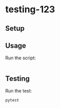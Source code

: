 # testing-123

## Setup



## Usage

Run the script:

```sh
```

## Testing

Run the test:

```sh
pytest
```